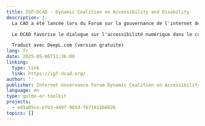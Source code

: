 ```yaml
---
title: IGF-DCAD - Dynamic Coalition on Accessibility and Disability
description: |-
  La CAO a été lancée lors du Forum sur la gouvernance de l'internet de 2007 à Rio pour traiter de l'accessibilité dans les TIC et les technologies émergentes. Sa mission est d'assurer un accès numérique inclusif pour tous, en reconnaissant que l'accessibilité profite à tous, que ce soit en raison d'un handicap, de l'environnement ou du vieillissement.

  Le DCAD favorise le dialogue sur l'accessibilité numérique dans le cadre de la gouvernance mondiale de l'internet, en fonctionnant comme une initiative ouverte et multipartite dans le cadre du FGI. Les membres respectent le code de conduite de l'IGF et contribuent à l'élaboration d'une politique technologique inclusive.

  Traduit avec DeepL.com (version gratuite)
lang: fr
date: 2025-05-06T11:36:00
linking:
  type: link
  link: https://igf-dcad.org/
author: ''
publisher: Internet Governance Forum Dynamic Coalition on Accessibility and Disability
language: en
type: guide-or-toolkit
projects:
  - e45a05ce-efb3-449f-965d-f671911b6626
topics: []
---
```


